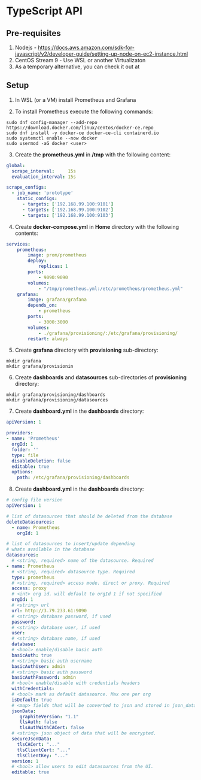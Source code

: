 # TypeScript API

## Pre-requisites
1. Nodejs - https://docs.aws.amazon.com/sdk-for-javascript/v2/developer-guide/setting-up-node-on-ec2-instance.html
2. CentOS Stream 9 - Use WSL or another Virtualizaton
3. As a temporary alternative, you can check it out at 

## Setup
1. In WSL (or a VM) install Prometheus and Grafana

2. To install Prometheus execute the following commands:
``` shell
sudo dnf config-manager --add-repo https://download.docker.com/linux/centos/docker-ce.repo
sudo dnf install -y docker-ce docker-ce-cli containerd.io
sudo systemctl enable --now docker
sudo usermod -aG docker <user>
```

3. Create the **prometheus.yml** in **/tmp** with the following content:
``` YAML
global:
  scrape_interval:     15s
  evaluation_interval: 15s

scrape_configs:
  - job_name: 'prototype'
    static_configs:
      - targets: ['192.168.99.100:9101']
      - targets: ['192.168.99.100:9102']
      - targets: ['192.168.99.100:9103']
```

4. Create **docker-compose.yml** in **Home** directory with the following contents:
``` YAML
services:
    prometheus:
        image: prom/prometheus
        deploy:
            replicas: 1
        ports:
            - 9090:9090
        volumes:
            - "/tmp/prometheus.yml:/etc/prometheus/prometheus.yml"
    grafana:
        image: grafana/grafana
        depends_on:
            - prometheus
        ports:
            - 3000:3000
        volumes:
            - ./grafana/provisioning/:/etc/grafana/provisioning/
        restart: always
```

5. Create **grafana** directory with **provisioning** sub-directory:
``` shell
mkdir grafana
mkdir grafana/provisionin
```

6. Create **dashboards** and **datasources** sub-directories of **provisioning** directory:
``` shell
mkdir grafana/provisioning/dashboards
mkdir grafana/provisioning/datasources
```

7. Create **dashboard.yml** in the **dashboards** directory:
``` YAML
apiVersion: 1

providers:
- name: 'Prometheus'
  orgId: 1
  folder: ''
  type: file
  disableDeletion: false
  editable: true
  options:
    path: /etc/grafana/provisioning/dashboards
```

8. Create **dashboard.yml** in the **dashboards** directory:
``` YAML
# config file version
apiVersion: 1

# list of datasources that should be deleted from the database
deleteDatasources:
  - name: Prometheus
    orgId: 1

# list of datasources to insert/update depending
# whats available in the database
datasources:
  # <string, required> name of the datasource. Required
- name: Prometheus
  # <string, required> datasource type. Required
  type: prometheus
  # <string, required> access mode. direct or proxy. Required
  access: proxy
  # <int> org id. will default to orgId 1 if not specified
  orgId: 1
  # <string> url
  url: http://3.79.233.61:9090
  # <string> database password, if used
  password:
  # <string> database user, if used
  user:
  # <string> database name, if used
  database:
  # <bool> enable/disable basic auth
  basicAuth: true
  # <string> basic auth username
  basicAuthUser: admin
  # <string> basic auth password
  basicAuthPassword: admin
  # <bool> enable/disable with credentials headers
  withCredentials:
  # <bool> mark as default datasource. Max one per org
  isDefault: true
  # <map> fields that will be converted to json and stored in json_data
  jsonData:
     graphiteVersion: "1.1"
     tlsAuth: false
     tlsAuthWithCACert: false
  # <string> json object of data that will be encrypted.
  secureJsonData:
    tlsCACert: "..."
    tlsClientCert: "..."
    tlsClientKey: "..."
  version: 1
  # <bool> allow users to edit datasources from the UI.
  editable: true
```